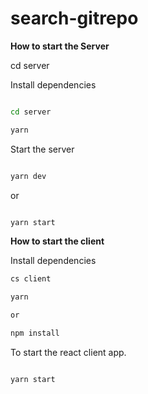 # search-gitrepo


**How to start the Server** 

cd server


Install dependencies 

```sh

cd server

yarn 

```

Start the server

```sh

yarn dev

```

or 

```sh

yarn start 

```


**How to start the client** 


Install dependencies 

```sh
cs client

yarn

or

npm install


```

To start the react client app.

```sh

yarn start

```


